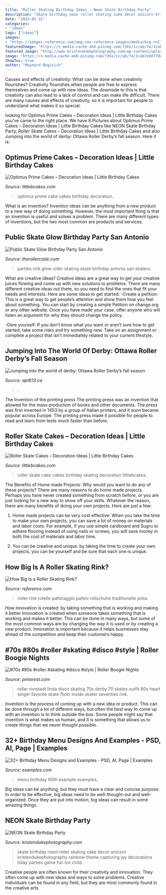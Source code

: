 ```yaml
---
title: "Roller Skating Birthday Ideas ~ Neon Skate Birthday Party"
description: "Skate birthday neon roller skating cake decor unicorn kristendukephotography rainbow theme capturing joy decorations bday parties game fun ice child"
date: "2023-01-31"
categories:
- "ideas"
tags: ["ideas"]
images:
- "https://images.reference.com/amg-cms-reference-images/media/big-roller-skating-rink_b9d629e73e1c5720.jpg"
featuredImage: "https://s-media-cache-ak0.pinimg.com/736x/1c/ab/7e/1cab7eb0770d10744f1d4d8528c917bc.jpg"
featured_image: "http://www.kristendukephotography.com/wp-content/uploads/2014/06/Neon-Skate-Party-by-Capturing-Joy.com_.jpg"
image: "https://s-media-cache-ak0.pinimg.com/736x/1c/ab/7e/1cab7eb0770d10744f1d4d8528c917bc.jpg"
ShowToc: true
author: "Maynard Bogisich"
---
```



Causes and effects of creativity: What can be done when creativity flourishes?
Creativity flourishes when people are free to express themselves and come up with new ideas. The downside to this is that creativity can also lead to a lack of control and can make life difficult. There are many causes and effects of creativity, so it is important for people to understand what makes it so special.

	

		
looking for Optimus Prime Cakes – Decoration Ideas | Little Birthday Cakes you've came to the right place. We have 8 Pictures about Optimus Prime Cakes – Decoration Ideas | Little Birthday Cakes like NEON Skate Birthday Party, Roller Skate Cakes – Decoration Ideas | Little Birthday Cakes and also Jumping into the world of derby: Ottawa Roller Derby’s fall season. Here it is:
		
    
## Optimus Prime Cakes – Decoration Ideas | Little Birthday Cakes

<img loading=lazy src="http://www.littlebcakes.com/wp-content/uploads/2014/01/Optimus-Prime-Cake.jpg" onerror="this.onerror=null;this.src='https://tse4.mm.bing.net/th?id=OIP.Da-yalqplgUHz7Pnf5M-hAHaJ4&amp;pid=15.1';" alt="Optimus Prime Cakes – Decoration Ideas | Little Birthday Cakes">

_Source: littlebcakes.com_

>optimus prime cake cakes birthday decoration. 

	

What is an invention?
Invention ideas can be anything from a new product to a new way of doing something. However, the most important thing is that an invention is useful and solves a problem. There are many different types of inventions, but the two most common are products and services.

    
## Public Skate Glow Birthday Party San Antonio

<img loading=lazy src="http://www.therollercade.com/wp-content/uploads/2013/06/image-1.jpg" onerror="this.onerror=null;this.src='https://tse3.mm.bing.net/th?id=OIP.BkkWMiH1Tbdy5oSJ0DRTDwHaFj&amp;pid=15.1';" alt="Public Skate Glow Birthday Party San Antonio">

_Source: therollercade.com_

>parties rink glow roller skating skate birthday antonio san skaters. 

	

What are creative ideas?
Creative ideas are a great way to get your creative juices flowing and come up with new solutions to problems. There are many different creative ideas out there, so you need to find the ones that fit your needs and interests. Here are some ideas to get started: 
-Create a petition: This is a great way to get people’s attention and show them how you feel about something. You can start by creating a simple Petition on change.org or any other website. Once you have made your case, offer anyone who will listen an argument for why they should change the policy. 

-Dare yourself: If you don’t know what you want or aren’t sure how to get started, take some risks and try something new. Take on an assignment or complete a project that isn’t immediately related to your current lifestyle.

    
## Jumping Into The World Of Derby: Ottawa Roller Derby’s Fall Season

<img loading=lazy src="https://apt613.ca/wp-content/uploads/2019/09/20190730_roller_derby_323.jpg" onerror="this.onerror=null;this.src='https://tse1.mm.bing.net/th?id=OIP.Ima3mOY3gmzCsV_XwU2voAHaE8&amp;pid=15.1';" alt="Jumping into the world of derby: Ottawa Roller Derby’s fall season">

_Source: apt613.ca_

>. 

	

The Invention of the printing press
The printing press was an invention that allowed for the mass production of books and other documents. The press was first invented in 1453 by a group of Italian printers, and it soon became popular across Europe. The printing press made it possible for people to read and learn from texts much faster than before.

    
## Roller Skate Cakes – Decoration Ideas | Little Birthday Cakes

<img loading=lazy src="http://www.littlebcakes.com/wp-content/uploads/2014/01/Roller-Skate-Cake.jpg" onerror="this.onerror=null;this.src='https://tse1.mm.bing.net/th?id=OIP.jWEiMUgbSGh9-0d16IoXFAHaLI&amp;pid=15.1';" alt="Roller Skate Cakes – Decoration Ideas | Little Birthday Cakes">

_Source: littlebcakes.com_

>roller skate cake cakes birthday skating decoration littlebcakes. 

	

The Benefits of Home made Projects: Why would you want to do any of these projects?
There are many reasons to do home made projects. Perhaps you have never created something from scratch before, or you are just looking for a new way to show off your skills. Whatever the reason, there are many benefits of doing your own projects. Here are just a few: 
1. Home made projects can be very cost effective: When you take the time to make your own projects, you can save a lot of money on materials and labor costs. For example, if you use simple cardboard and Sugru to adhere flooring instead of using nails or screws, you will save money in both the cost of materials and labor time. 

2. You can be creative and unique: by taking the time to create your own projects, you can be yourself and be sure that each one is unique.

    
## How Big Is A Roller Skating Rink?

<img loading=lazy src="https://images.reference.com/amg-cms-reference-images/media/big-roller-skating-rink_b9d629e73e1c5720.jpg" onerror="this.onerror=null;this.src='https://tse4.mm.bing.net/th?id=OIP.aZ57v4h7ORwwrRPgX7i0KwHaEK&amp;pid=15.1';" alt="How Big Is a Roller Skating Rink?">

_Source: reference.com_

>roller rink rotelle pattinaggio pattini rollschuhe traditionelle pista. 

	

How innovation is created: by taking something that is working and making it better
Innovation is created when someone takes something that is working and makes it better. This can be done in many ways, but some of the most common ways are by changing the way it is used or by creating a new product. Innovation is important because it helps businesses stay ahead of the competition and keep their customers happy.

    
## #70s #80s #roller #skating #disco #style | Roller Boogie Nights

<img loading=lazy src="https://s-media-cache-ak0.pinimg.com/736x/1c/ab/7e/1cab7eb0770d10744f1d4d8528c917bc.jpg" onerror="this.onerror=null;this.src='https://tse3.mm.bing.net/th?id=OIP.j4p0c-71pUztdOE_9ONTZQAAAA&amp;pid=15.1';" alt="#70s #80s #roller #skating #disco #style | Roller Boogie Nights">

_Source: pinterest.com_

>roller ronstadt linda disco skating 70s derby 70 skates outfit 80s heart singer favorite skate flickr inside skater seventies rink. 

	

Invention is the process of coming up with a new idea or product. This can be done through a lot of different ways, but often the best way to come up with an invention is to think outside the box. Some people might say that invention is what makes us human, and it is something that allows us to create things that we never thought possible.

    
## 32+ Birthday Menu Designs And Examples - PSD, AI, Page | Examples

<img loading=lazy src="https://images.examples.com/wp-content/uploads/2018/05/60th-Birthday-Menu-Example.jpg" onerror="this.onerror=null;this.src='https://tse3.mm.bing.net/th?id=OIP.OsCgP-ipsde370ipYEjPqQHaHa&amp;pid=15.1';" alt="32+ Birthday Menu Designs and Examples - PSD, AI, Page | Examples">

_Source: examples.com_

>menu birthday 60th example examples. 

	

Big ideas can be anything, but they must have a clear and concise purpose. In order to be effective, big ideas need to be well-thought-out and well-organized. Once they are put into motion, big ideas can result in some amazing things.

    
## NEON Skate Birthday Party

<img loading=lazy src="http://www.kristendukephotography.com/wp-content/uploads/2014/06/Neon-Skate-Party-by-Capturing-Joy.com_.jpg" onerror="this.onerror=null;this.src='https://tse3.mm.bing.net/th?id=OIP.VR9Rusd3f4V0lOWJpCkUzAHaPM&amp;pid=15.1';" alt="NEON Skate Birthday Party">

_Source: kristendukephotography.com_

>skate birthday neon roller skating cake decor unicorn kristendukephotography rainbow theme capturing joy decorations bday parties game fun ice child. 

	

Creative people are often known for their creativity and innovation. They often come up with new ideas and ways to solve problems. Creative individuals can be found in any field, but they are most commonly found in the creative arts.

